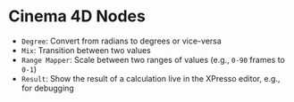 # Cinema 4D Nodes

- `Degree`: Convert from radians to degrees or vice-versa
- `Mix`: Transition between two values
- `Range Mapper`: Scale between two ranges of values (e.g., `0-90` frames to `0-1`)
- `Result`: Show the result of a calculation live in the XPresso editor, e.g., for debugging
